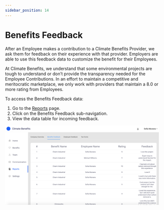 ```yaml
---
sidebar_position: 14
---
```


# Benefits Feedback 

After an Employee makes a contribution to a Climate Benefits Provider, we ask them for feedback on their experience with that provider. Employers are able to use this feedback data to customize the benefit for their Employees. 

At Climate Benefits, we understand that some environmental projects are tough to understand or don’t provide the transparency needed for the Employee Contributions. In an effort to maintain a competitive and meritocratic marketplace, we only work with providers that maintain a 8.0 or more rating from Employees. 

To access the Benefits Feedback data:   
1. Go to the [Reports](https://www.app.climatebenefits.com/employer/reports) page. 
2. Click on the Benefits Feedback sub-navigation. 
3. View the data table for incoming feedback. 

![Benefits Feedback](../../src/assets/BenefitsFeedback.png)
